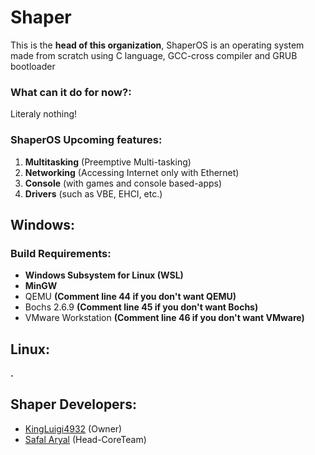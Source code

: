 # Shaper
This is the **head of this organization**, ShaperOS is an operating system made from scratch using C language, GCC-cross compiler and GRUB bootloader
### What can it do for now?:
   Literaly nothing! 
### ShaperOS Upcoming features: 
   1. **Multitasking** (Preemptive Multi-tasking)
   2. **Networking** (Accessing Internet only with Ethernet)
   3. **Console** (with games and console based-apps)
   4. **Drivers** (such as VBE, EHCI, etc.)
## Windows:
### Build Requirements:
   * **Windows Subsystem for Linux (WSL)**
   * **MinGW**
   * QEMU **(Comment line 44 if you don't want QEMU)**
   * Bochs 2.6.9 **(Comment line 45 if you don't want Bochs)**
   * VMware Workstation **(Comment line 46 if you don't want VMware)**
## Linux:
**.**
## Shaper Developers:
   * [KingLuigi4932](http://www.github.com/KingLuigi4932) (Owner)
   * [Safal Aryal](http://www.github.com/safsom) (Head-CoreTeam)
